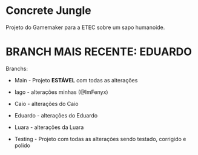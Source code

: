# Concrete Jungle
Projeto do Gamemaker para a ETEC sobre um sapo humanoide.

# BRANCH MAIS RECENTE: EDUARDO
  Branchs:
- Main - Projeto **ESTÁVEL** com todas as alterações

- Iago - alterações minhas (@ImFenyx)

- Caio - alterações do Caio

- Eduardo - alterações do Eduardo

- Luara - alterações da Luara

- Testing - Projeto com todas as alterações sendo testado, corrigido e polido
